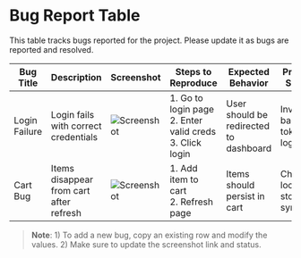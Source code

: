 # Bug Report Table

This table tracks bugs reported for the project. Please update it as bugs are reported and resolved.

| **Bug Title** | **Description** | **Screenshot** | **Steps to Reproduce** | **Expected Behavior** | **Proposed Solution** | **Reported By** | **Status** | **Date Reported** |
|---------------|-----------------|----------------|-------------------------|------------------------|------------------------|------------------|-------------|--------------------|
| Login Failure | Login fails with correct credentials | ![Screenshot](https://via.placeholder.com/150) | 1. Go to login page<br>2. Enter valid creds<br>3. Click login | User should be redirected to dashboard | Investigate backend token logic | @john-doe | Open | 2025-05-09 |
| Cart Bug | Items disappear from cart after refresh | ![Screenshot](https://via.placeholder.com/150) | 1. Add item to cart<br>2. Refresh page | Items should persist in cart | Check local storage sync | @jane-dev | In Progress | 2025-05-08 |

> **Note**: 1) To add a new bug, copy an existing row and modify the values. 2) Make sure to update the screenshot link and status.
